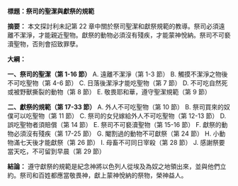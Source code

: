 **標題：祭司的聖潔與獻祭的規範**

**摘要：**
本文探討利未記第 22 章中關於祭司聖潔和獻祭規範的教導。祭司必須遠離不潔淨，才能親近聖物。獻祭的動物必須沒有殘疾，才能蒙神悅納。祭司不可褻瀆聖物，否則會招致罪孽。

**大綱：**

**一、祭司的聖潔（第 1-16 節）**
    A. 遠離不潔淨（第 1-3 節）
    B. 觸摸不潔淨之物後不可吃聖物（第 4-6 節）
    C. 日落後潔淨才能吃聖物（第 7 節）
    D. 不可吃自然死或被野獸撕裂的動物（第 8 節）
    E. 敬畏耶和華，遵守聖潔規範（第 9 節）

**二、獻祭的規範（第 17-33 節）**
    A. 外人不可吃聖物（第 10 節）
    B. 祭司買來的奴僕可以吃聖物（第 11 節）
    C. 祭司的女兒嫁給外人不可吃聖物（第 12-13 節）
    D. 誤吃聖物者須賠償（第 14 節）
    E. 祭司不可褻瀆聖物（第 15-16 節）
    F. 獻祭的動物必須沒有殘疾（第 17-25 節）
    G. 閹割過的動物不可獻祭（第 24 節）
    H. 小動物滿七天後才能獻祭（第 26 節）
    I. 母畜不可同日宰殺（第 28 節）
    J. 感謝祭要當天吃，不可留到早晨（第 29 節）

**結論：**
遵守獻祭的規範是紀念神將以色列人從埃及為奴之地領出來，並與他們立約。祭司和百姓都應當敬畏神，獻上蒙神悅納的祭物，榮神益人。